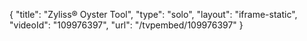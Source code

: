 {
    "title": "Zyliss&reg; Oyster Tool",
    "type": "solo",
    "layout": "iframe-static",
    "videoId": "109976397",
    "url": "\/tvpembed\/109976397"
}